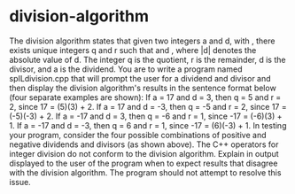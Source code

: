 # division-algorithm
The division algorithm states that given two integers a and d, with , there exists unique integers q and r such that  and , where |d| denotes the absolute value of d. The integer q is the quotient, r is the remainder, d is the divisor, and a is the dividend.   You are to write a program named spILdivision.cpp that will prompt the user for a dividend and divisor and then display the division algorithm's results in the sentence format below (four separate examples are shown):      If a = 17 and d = 3, then q = 5 and r = 2, since 17 = (5)(3) + 2.      If a = 17 and d = -3, then q = -5 and r = 2, since 17 = (-5)(-3) + 2.      If a = -17 and d = 3, then q = -6 and r = 1, since -17 = (-6)(3) + 1.      If a = -17 and d = -3, then q = 6 and r = 1, since -17 = (6)(-3) + 1.  In testing your program, consider the four possible combinations of positive and negative dividends and divisors (as shown above).   The C++ operators for integer division do not conform to the division algorithm. Explain in output displayed to the user of the program when to expect results that disagree with the division algorithm. The program should not attempt to resolve this issue.
